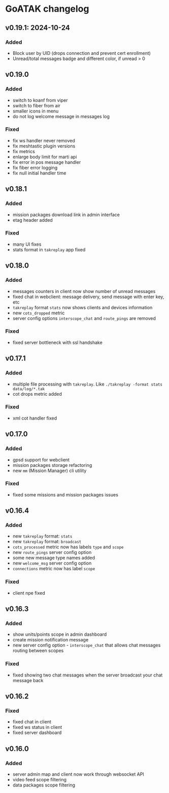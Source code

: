 # GoATAK changelog

## v0.19.1: 2024-10-24
### Added
* Block user by UID (drops connection and prevent cert enrollment)
* Unread/total messages badge and different color, if unread > 0

## v0.19.0
### Added
* switch to koanf from viper
* switch to fiber from air
* smaller icons in menu
* do not log welcome message in messages log

### Fixed
* fix ws handler never removed
* fix meshtastic plugin versions
* fix metrics
* enlarge body limit for marti api
* fix error in pos message handler
* fix fiber error logging
* fix null initial handler time

## v0.18.1
### Added
* mission packages download link in admin interface
* etag header added
### Fixed
* many UI fixes
* stats format in `takreplay` app fixed

## v0.18.0
### Added
* messages counters in client now show number of unread messages
* fixed chat in webclient: message delivery, send message with enter key, etc
* `takreplay` format `stats` now shows clients and devices information
* new `cots_dropped` metric
* server config options `interscope_chat` and `route_pings` are removed
### Fixed
* fixed server bottleneck with ssl handshake

## v0.17.1
### Added
* multiple file processing with `takreplay`. Like `./takreplay -format stats data/log/*.tak`
* cot drops metric added
### Fixed
* xml cot handler fixed

## v0.17.0
### Added
* gpsd support for webclient
* mission packages storage refactoring
* new `mm` (Mission Manager) cli utility
### Fixed
* fixed some missions and mission packages issues

## v0.16.4
### Added
* new `takreplay` format: `stats`
* new `takreplay` format: `broadcast`
* `cots_processed` metric now has labels `type` and `scope`
* new `route_pings` server config option
* some new message type names added
* new `welcome_msg` server config option
* `connections` metric now has label `scope`
### Fixed
* client npe fixed

## v0.16.3
### Added
* show units/points scope in admin dashboard
* create mission notification message
* new server config option - `interscope_chat` that allows chat messages routing between scopes
### Fixed
* fixed showing two chat messages when the server broadcast your chat message back

## v0.16.2
### Fixed
* fixed chat in client
* fixed ws status in client
* fixed server dashboard

## v0.16.0
### Added
* server admin map and client now work through websocket API
* video feed scope filtering
* data packages scope filtering